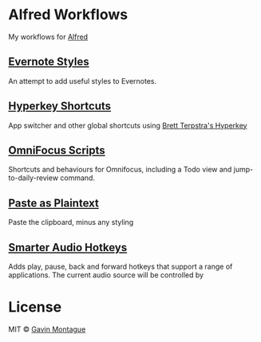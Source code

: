 # Alfred Workflows

My workflows for [Alfred](http://www.alfredapp.com/)

## [Evernote Styles](./Evernote%20Styles/)
An attempt to add useful styles to Evernotes.

## [Hyperkey Shortcuts](./HyperKey%20Shortcuts/)
App switcher and other global shortcuts using [Brett Terpstra's Hyperkey](http://brettterpstra.com/2012/12/08/a-useful-caps-lock-key/)

## [OmniFocus Scripts](./OmniFocus%20Scripts/)
Shortcuts and behaviours for Omnifocus, including a Todo view and
jump-to-daily-review command.

## [Paste as Plaintext](./Paste%20as%20Plaintext)
Paste the clipboard, minus any styling

## [Smarter Audio Hotkeys](./Smarter%20Audio%20Hotkeys)

Adds play, pause, back and forward hotkeys that support a range of applications.
The current audio source will be controlled by

# License

MIT © [Gavin Montague](http://leftbrained.co.uk)

